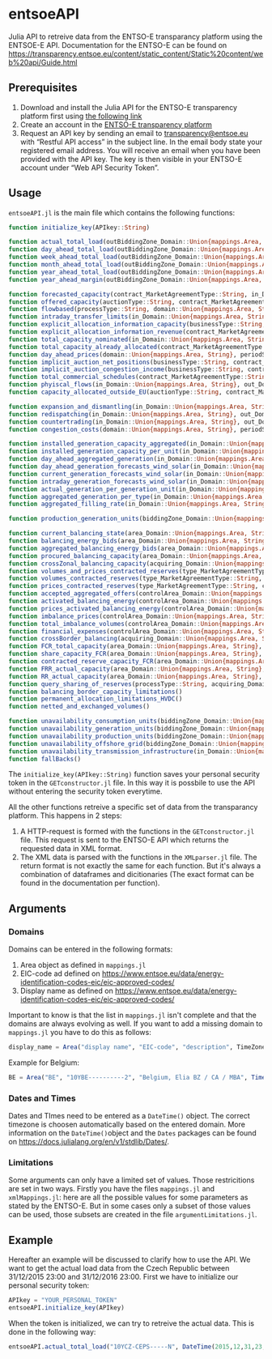 # entsoeAPI
Julia API to retreive data from the ENTSO-E transparancy platform using the ENTSOE-E API.
Documentation for the ENTSO-E can be found on https://transparency.entsoe.eu/content/static_content/Static%20content/web%20api/Guide.html

## Prerequisites
1. Download and install the Julia API for the ENTSO-E transparency platform first using [the following link](https://github.com/Electa-Git/etsoe-julia-api)
2. Create an account in the [ENTSO-E transparency platform](https://transparency.entsoe.eu/)
3. Request an API key by sending an email to transparency@entsoe.eu with “Restful API access” in the subject line. In the email body state your registered email address. You will receive an email when you have been provided with the API key. The key is then visible in your ENTSO-E account under “Web API Security Token”.

## Usage
`entsoeAPI.jl` is the main file which contains the following functions:
```julia
function initialize_key(APIkey::String)

function actual_total_load(outBiddingZone_Domain::Union{mappings.Area, String}, periodStart::DateTime, periodEnd::DateTime)
function day_ahead_total_load(outBiddingZone_Domain::Union{mappings.Area, String}, periodStart::DateTime, periodEnd::DateTime)
function week_ahead_total_load(outBiddingZone_Domain::Union{mappings.Area, String}, periodStart::DateTime, periodEnd::DateTime)
function month_ahead_total_load(outBiddingZone_Domain::Union{mappings.Area, String}, periodStart::DateTime, periodEnd::DateTime)
function year_ahead_total_load(outBiddingZone_Domain::Union{mappings.Area, String}, periodStart::DateTime, periodEnd::DateTime)
function year_ahead_margin(outBiddingZone_Domain::Union{mappings.Area, String}, periodStart::DateTime, periodEnd::DateTime)

function forecasted_capacity(contract_MarketAgreementType::String, in_Domain::Union{mappings.Area, String}, out_Domain::Union{mappings.Area, String}, periodStart::DateTime, periodEnd::DateTime)
function offered_capacity(auctionType::String, contract_MarketAgreementType::String, in_Domain::Union{mappings.Area, String}, out_Domain::Union{mappings.Area, String}, periodStart::DateTime, periodEnd::DateTime, auctionCategory::String = "", update_DateAndOrTime::DateTime = DateTime(0), classificationSequence_AttributeInstanceComponentPosition::String = "")
function flowbased(processType::String, domain::Union{mappings.Area, String}, periodStart::DateTime, periodEnd::DateTime)
function intraday_transfer_limits(in_Domain::Union{mappings.Area, String}, out_Domain::Union{mappings.Area, String}, periodStart::DateTime, periodEnd::DateTime)
function explicit_allocation_information_capacity(businessType::String, contract_MarketAgreementType::String, in_Domain::Union{mappings.Area, String}, out_Domain::Union{mappings.Area, String}, periodStart::DateTime, periodEnd::DateTime, auctionCategory::String = "", classificationSequence_AttributeInstanceComponentPosition::String = "")
function explicit_allocation_information_revenue(contract_MarketAgreementType::String, in_Domain::Union{mappings.Area, String}, out_Domain::Union{mappings.Area, String}, periodStart::DateTime, periodEnd::DateTime)
function total_capacity_nominated(in_Domain::Union{mappings.Area, String}, out_Domain::Union{mappings.Area, String}, periodStart::DateTime, periodEnd::DateTime)
function total_capacity_already_allocated(contract_MarketAgreementType::String, in_Domain::Union{mappings.Area, String}, out_Domain::Union{mappings.Area, String}, periodStart::DateTime, periodEnd::DateTime, auctionCategory::String = "")
function day_ahead_prices(domain::Union{mappings.Area, String}, periodStart::DateTime, periodEnd::DateTime)
function implicit_auction_net_positions(businessType::String, contract_MarketAgreementType::String, domain::Union{mappings.Area, String}, periodStart::DateTime, periodEnd::DateTime)
function implicit_auction_congestion_income(businessType::String, contract_MarketAgreementType::String, domain::Union{mappings.Area, String}, periodStart::DateTime, periodEnd::DateTime)
function total_commercial_schedules(contract_MarketAgreementType::String, in_Domain::Union{mappings.Area, String}, out_Domain::Union{mappings.Area, String}, periodStart::DateTime, periodEnd::DateTime)
function phyiscal_flows(in_Domain::Union{mappings.Area, String}, out_Domain::Union{mappings.Area, String}, periodStart::DateTime, periodEnd::DateTime)
function capacity_allocated_outside_EU(auctionType::String, contract_MarketAgreementType::String, in_Domain::Union{mappings.Area, String}, out_Domain::Union{mappings.Area, String}, periodStart::DateTime, periodEnd::DateTime, auctionCategory::String = "", classificationSequence_AttributeInstanceComponentPosition::String = "")

function expansion_and_dismantling(in_Domain::Union{mappings.Area, String}, out_Domain::Union{mappings.Area, String}, periodStart::DateTime, periodEnd::DateTime, businessType::String = "", docStatus::String = "")
function redispatching(in_Domain::Union{mappings.Area, String}, out_Domain::Union{mappings.Area, String}, periodStart::DateTime, periodEnd::DateTime, businessType::String = "")
function countertrading(in_Domain::Union{mappings.Area, String}, out_Domain::Union{mappings.Area, String}, periodStart::DateTime, periodEnd::DateTime)
function congestion_costs(domain::Union{mappings.Area, String}, periodStart::DateTime, periodEnd::DateTime, businessType::String = "")

function installed_generation_capacity_aggregated(in_Domain::Union{mappings.Area, String}, periodStart::DateTime, periodEnd::DateTime, psrType::String = "")
function installed_generation_capacity_per_unit(in_Domain::Union{mappings.Area, String}, periodStart::DateTime, periodEnd::DateTime, psrType::String = "")
function day_ahead_aggregated_generation(in_Domain::Union{mappings.Area, String}, periodStart::DateTime, periodEnd::DateTime)
function day_ahead_generation_forecasts_wind_solar(in_Domain::Union{mappings.Area, String}, periodStart::DateTime, periodEnd::DateTime, psrType::String = "")
function current_generation_forecasts_wind_solar(in_Domain::Union{mappings.Area, String}, periodStart::DateTime, periodEnd::DateTime, psrType::String = "")
function intraday_generation_forecasts_wind_solar(in_Domain::Union{mappings.Area, String}, periodStart::DateTime, periodEnd::DateTime, psrType::String = "")
function actual_generation_per_generation_unit(in_Domain::Union{mappings.Area, String}, periodStart::DateTime, periodEnd::DateTime, psrType::String = "", registeredResource::String = "")
function aggregated_generation_per_type(in_Domain::Union{mappings.Area, String}, periodStart::DateTime, periodEnd::DateTime, psrType::String = "")
function aggregated_filling_rate(in_Domain::Union{mappings.Area, String}, periodStart::DateTime, periodEnd::DateTime)

function production_generation_units(biddingZone_Domain::Union{mappings.Area, String}, implementation_DateAndOrTime::DateTime, psrType::String = "")

function current_balancing_state(area_Domain::Union{mappings.Area, String}, periodStart::DateTime, periodEnd::DateTime)
function balancing_energy_bids(area_Domain::Union{mappings.Area, String}, periodStart::DateTime, periodEnd::DateTime, processType::String)
function aggregated_balancing_energy_bids(area_Domain::Union{mappings.Area, String}, periodStart::DateTime, periodEnd::DateTime, processType::String)
function procured_balancing_capacity(area_Domain::Union{mappings.Area, String}, periodStart::DateTime, periodEnd::DateTime, type_MarketAgreementType::String = "")
function crossZonal_balancing_capacity(acquiring_Domain::Union{mappings.Area, String}, connecting_Domain::Union{mappings.Area, String}, periodStart::DateTime, periodEnd::DateTime)
function volumes_and_prices_contracted_reserves(type_MarketAgreementType::String, processType::String, controlArea_Domain::Union{mappings.Area, String}, periodStart::DateTime, periodEnd::DateTime, psrType::String = "", offset::Int = 0)
function volumes_contracted_reserves(type_MarketAgreementType::String, controlArea_Domain::Union{mappings.Area, String}, periodStart::DateTime, periodEnd::DateTime, businessType::String = "", psrType::String = "", offset::Int = 0)
function prices_contracted_reserves(type_MarketAgreementType::String, controlArea_Domain::Union{mappings.Area, String}, periodStart::DateTime, periodEnd::DateTime, businessType::String = "", psrType::String = "", offset::Int = 0)
function accepted_aggregated_offers(controlArea_Domain::Union{mappings.Area, String}, periodStart::DateTime, periodEnd::DateTime, businessType::String = "", psrType::String = "")
function activated_balancing_energy(controlArea_Domain::Union{mappings.Area, String}, periodStart::DateTime, periodEnd::DateTime, businessType::String = "", psrType::String = "")
function prices_activated_balancing_energy(controlArea_Domain::Union{mappings.Area, String}, periodStart::DateTime, periodEnd::DateTime, businessType::String = "", psrType::String = "")
function imbalance_prices(controlArea_Domain::Union{mappings.Area, String}, periodStart::DateTime, periodEnd::DateTime)
function total_imbalance_volumes(controlArea_Domain::Union{mappings.Area, String}, periodStart::DateTime, periodEnd::DateTime)
function financial_expenses(controlArea_Domain::Union{mappings.Area, String}, periodStart::DateTime, periodEnd::DateTime)
function crossBorder_balancing(acquiring_Domain::Union{mappings.Area, String}, connecting_Domain::Union{mappings.Area, String}, periodStart::DateTime, periodEnd::DateTime)
function FCR_total_capacity(area_Domain::Union{mappings.Area, String}, periodStart::DateTime, periodEnd::DateTime)
function share_capacity_FCR(area_Domain::Union{mappings.Area, String}, periodStart::DateTime, periodEnd::DateTime)
function contracted_reserve_capacity_FCR(area_Domain::Union{mappings.Area, String}, periodStart::DateTime, periodEnd::DateTime)
function FRR_actual_capacity(area_Domain::Union{mappings.Area, String}, periodStart::DateTime, periodEnd::DateTime)
function RR_actual_capacity(area_Domain::Union{mappings.Area, String}, periodStart::DateTime, periodEnd::DateTime)
function query_sharing_of_reserves(processType::String, acquiring_Domain::Union{mappings.Area, String}, connecting_Domain::Union{mappings.Area, String}, periodStart::DateTime, periodEnd::DateTime)
function balancing_border_capacity_limitations()
function permanent_allocation_limitations_HVDC()
function netted_and_exchanged_volumes()

function unavailability_consumption_units(biddingZone_Domain::Union{mappings.Area, String}, periodStart::DateTime, periodEnd::DateTime, businessType::String = "")
function unavailability_generation_units(biddingZone_Domain::Union{mappings.Area, String}, periodStart::DateTime, periodEnd::DateTime, businessType::String = "", docStatus::String = "", periodStartUpdate::DateTime = DateTime(0), periodEndUpdate::DateTime = DateTime(0), registeredResource::String = "", mRID::String = "", offset::Int = 0)
function unavailability_production_units(biddingZone_Domain::Union{mappings.Area, String}, periodStart::DateTime, periodEnd::DateTime, businessType::String = "", docStatus::String = "", periodStartUpdate::DateTime = DateTime(0), periodEndUpdate::DateTime = DateTime(0), registeredResource::String = "", mRID::String = "", offset::Int = 0)
function unavailability_offshore_grid(biddingZone_Domain::Union{mappings.Area, String}, periodStart::DateTime, periodEnd::DateTime, docStatus::String = "", periodStartUpdate::DateTime = DateTime(0), periodEndUpdate::DateTime = DateTime(0), mRID::String = "", offset::Int = 0)
function unavailability_transmission_infrastructure(in_Domain::Union{mappings.Area, String}, out_Domain::Union{mappings.Area, String}, periodStart::DateTime, periodEnd::DateTime, businessType::String = "", docStatus::String = "", periodStartUpdate::DateTime = DateTime(0), periodEndUpdate::DateTime = DateTime(0), mRID::String = "", offset::Int = 0)
function fallBacks()
```

The `initialize_key(APIkey::String)` function saves your personal security token in the `GETconstructor.jl` file. In this way it is possbile to use the API without entering the security token everytime.

All the other functions retreive a specific set of data from the transparancy platform. This happens in 2 steps: 
1. A HTTP-request is formed with the functions in the `GETconstructor.jl` file. This request is sent to the ENTSO-E API which returns the requested data in XML format.
2. The XML data is parsed with the functions in the `XMLparser.jl` file. The return format is not exactly the same for each function. But it's always a combination of dataframes and dicitionaries (The exact format can be found in the documentation per function).

## Arguments
### Domains
Domains can be entered in the following formats:
1. Area object as defined in `mappings.jl`
2. EIC-code ad defined on https://www.entsoe.eu/data/energy-identification-codes-eic/eic-approved-codes/
3. Display name as defined on https://www.entsoe.eu/data/energy-identification-codes-eic/eic-approved-codes/

Important to know is that the list in `mappings.jl` isn't complete and that the domains are always evolving as well. If you want to add a missing domain to `mappings.jl` you have to do this as follows:
```julia
display_name = Area("display name", "EIC-code", "description", TimeZone)
```
Example for Belgium:
```julia
BE = Area("BE", "10YBE----------2", "Belgium, Elia BZ / CA / MBA", TimeZone("Europe/Brussels"))
```

### Dates and Times
Dates and TImes need to be entered as a `DateTime()` object. The correct timezone is choosen automatically based on the entered domain. More information on the `DateTime()`object and the `Dates` packages can be found on https://docs.julialang.org/en/v1/stdlib/Dates/.

### Limitations
Some arguments can only have a limited set of values. Those restricitions are set in two ways. Firstly you have the files  `mappings.jl` and `xmlMappings.jl`: here are all the possible values for some parameters as stated by the ENTSO-E. But in some cases only a subset of those values can be used, those subsets are created in the file `argumentLimitations.jl`.

## Example
Hereafter an example will be discussed to clarify how to use the API.
We want to get the actual load data from the Czech Republic between 31/12/2015 23:00 and 31/12/2016 23:00. First we have to initialize our personal security token:
```julia
APIkey = "YOUR_PERSONAL_TOKEN"
entsoeAPI.initialize_key(APIkey)
```

When the token is initialized, we can try to retreive the actual data. This is done in the following way:
```julia
entsoeAPI.actual_total_load("10YCZ-CEPS-----N", DateTime(2015,12,31,23,00), DateTime(2016,12,31,23,00))
```
